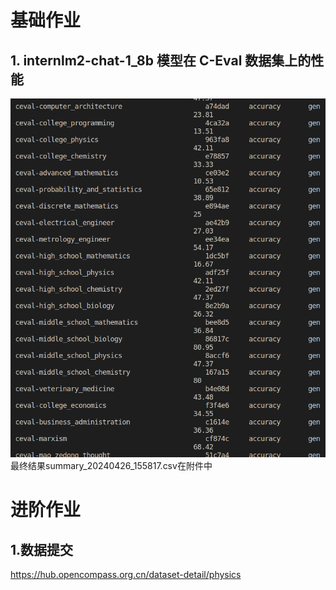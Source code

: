 # 基础作业

## 1. internlm2-chat-1_8b 模型在 C-Eval 数据集上的性能
![](a1.png)
最终结果summary_20240426_155817.csv在附件中


# 进阶作业
## 1.数据提交
https://hub.opencompass.org.cn/dataset-detail/physics